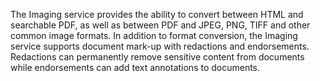 
The Imaging service provides the ability to convert between HTML and searchable PDF, as well as between PDF and JPEG, PNG, TIFF and other common image formats. In addition to format conversion, the Imaging service supports document mark-up with redactions and endorsements. Redactions can permanently remove sensitive content from documents while endorsements can add text annotations to documents.




